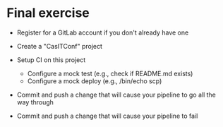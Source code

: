# Final exercise

- Register for a GitLab account if you don't already have one

- Create a "CasITConf" project

- Setup CI on this project
  - Configure a mock test (e.g., check if README.md exists)
  - Configure a mock deploy (e.g., /bin/echo scp)

- Commit and push a change that will cause your pipeline to go all the way through

- Commit and push a change that will cause your pipeline to fail
